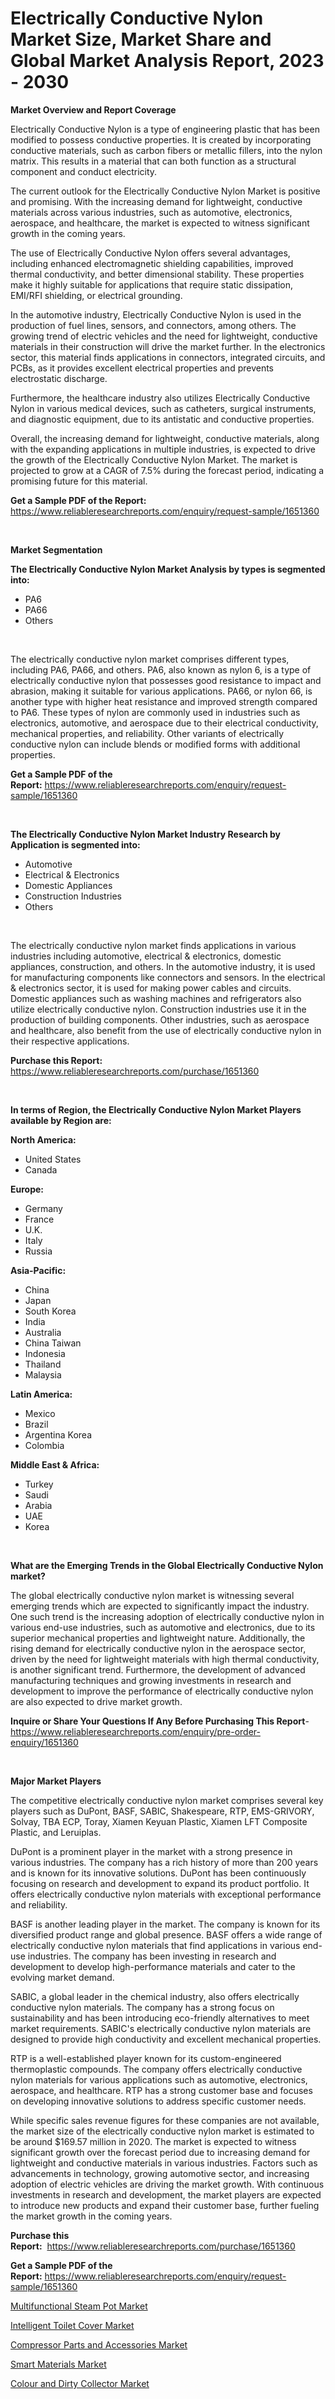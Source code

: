 <p><h1>Electrically Conductive Nylon Market Size, Market Share and Global Market Analysis Report, 2023 - 2030</h1></p><p><strong>Market Overview and Report Coverage</strong></p>
<p><p>Electrically Conductive Nylon is a type of engineering plastic that has been modified to possess conductive properties. It is created by incorporating conductive materials, such as carbon fibers or metallic fillers, into the nylon matrix. This results in a material that can both function as a structural component and conduct electricity.</p><p>The current outlook for the Electrically Conductive Nylon Market is positive and promising. With the increasing demand for lightweight, conductive materials across various industries, such as automotive, electronics, aerospace, and healthcare, the market is expected to witness significant growth in the coming years.</p><p>The use of Electrically Conductive Nylon offers several advantages, including enhanced electromagnetic shielding capabilities, improved thermal conductivity, and better dimensional stability. These properties make it highly suitable for applications that require static dissipation, EMI/RFI shielding, or electrical grounding.</p><p>In the automotive industry, Electrically Conductive Nylon is used in the production of fuel lines, sensors, and connectors, among others. The growing trend of electric vehicles and the need for lightweight, conductive materials in their construction will drive the market further. In the electronics sector, this material finds applications in connectors, integrated circuits, and PCBs, as it provides excellent electrical properties and prevents electrostatic discharge.</p><p>Furthermore, the healthcare industry also utilizes Electrically Conductive Nylon in various medical devices, such as catheters, surgical instruments, and diagnostic equipment, due to its antistatic and conductive properties.</p><p>Overall, the increasing demand for lightweight, conductive materials, along with the expanding applications in multiple industries, is expected to drive the growth of the Electrically Conductive Nylon Market. The market is projected to grow at a CAGR of 7.5% during the forecast period, indicating a promising future for this material.</p></p>
<p><strong>Get a Sample PDF of the Report:</strong> <a href="https://www.reliableresearchreports.com/enquiry/request-sample/1651360">https://www.reliableresearchreports.com/enquiry/request-sample/1651360</a></p>
<p>&nbsp;</p>
<p><strong>Market Segmentation</strong></p>
<p><strong>The Electrically Conductive Nylon Market Analysis by types is segmented into:</strong></p>
<p><ul><li>PA6</li><li>PA66</li><li>Others</li></ul></p>
<p>&nbsp;</p>
<p><p>The electrically conductive nylon market comprises different types, including PA6, PA66, and others. PA6, also known as nylon 6, is a type of electrically conductive nylon that possesses good resistance to impact and abrasion, making it suitable for various applications. PA66, or nylon 66, is another type with higher heat resistance and improved strength compared to PA6. These types of nylon are commonly used in industries such as electronics, automotive, and aerospace due to their electrical conductivity, mechanical properties, and reliability. Other variants of electrically conductive nylon can include blends or modified forms with additional properties.</p></p>
<p><strong>Get a Sample PDF of the Report:</strong>&nbsp;<a href="https://www.reliableresearchreports.com/enquiry/request-sample/1651360">https://www.reliableresearchreports.com/enquiry/request-sample/1651360</a></p>
<p>&nbsp;</p>
<p><strong>The Electrically Conductive Nylon Market Industry Research by Application is segmented into:</strong></p>
<p><ul><li>Automotive</li><li>Electrical & Electronics</li><li>Domestic Appliances</li><li>Construction Industries</li><li>Others</li></ul></p>
<p>&nbsp;</p>
<p><p>The electrically conductive nylon market finds applications in various industries including automotive, electrical & electronics, domestic appliances, construction, and others. In the automotive industry, it is used for manufacturing components like connectors and sensors. In the electrical & electronics sector, it is used for making power cables and circuits. Domestic appliances such as washing machines and refrigerators also utilize electrically conductive nylon. Construction industries use it in the production of building components. Other industries, such as aerospace and healthcare, also benefit from the use of electrically conductive nylon in their respective applications.</p></p>
<p><strong>Purchase this Report:</strong>&nbsp; <a href="https://www.reliableresearchreports.com/purchase/1651360">https://www.reliableresearchreports.com/purchase/1651360</a></p>
<p>&nbsp;</p>
<p><strong>In terms of Region, the Electrically Conductive Nylon Market Players available by Region are:</strong></p>
<p>
    <p> <strong> North America: </strong>
        <ul>
            <li>United States</li>
            <li>Canada</li>
        </ul>
        </p> 
    <p> <strong> Europe: </strong>
        <ul>
            <li>Germany</li>
            <li>France</li>
            <li>U.K.</li>
            <li>Italy</li>
            <li>Russia</li>
        </ul>
        </p> 
    <p> <strong> Asia-Pacific: </strong>
        <ul>
            <li>China</li>
            <li>Japan</li>
            <li>South Korea</li>
            <li>India</li>
            <li>Australia</li>
            <li>China Taiwan</li>
            <li>Indonesia</li>
            <li>Thailand</li>
            <li>Malaysia</li>
        </ul>
        </p> 
    <p> <strong> Latin America: </strong>
        <ul>
            <li>Mexico</li>
            <li>Brazil</li>
            <li>Argentina Korea</li>
            <li>Colombia</li>
        </ul>
        </p> 
    <p> <strong> Middle East & Africa: </strong>
        <ul>
            <li>Turkey</li>
            <li>Saudi</li>
            <li>Arabia</li>
            <li>UAE</li>
            <li>Korea</li>
        </ul>
    </p>
    </p>
<p>&nbsp;</p>
<p><strong>What are the Emerging Trends in the Global Electrically Conductive Nylon market?</strong></p>
<p><p>The global electrically conductive nylon market is witnessing several emerging trends which are expected to significantly impact the industry. One such trend is the increasing adoption of electrically conductive nylon in various end-use industries, such as automotive and electronics, due to its superior mechanical properties and lightweight nature. Additionally, the rising demand for electrically conductive nylon in the aerospace sector, driven by the need for lightweight materials with high thermal conductivity, is another significant trend. Furthermore, the development of advanced manufacturing techniques and growing investments in research and development to improve the performance of electrically conductive nylon are also expected to drive market growth.</p></p>
<p><strong>Inquire or Share Your Questions If Any Before Purchasing This Report</strong>- <a href="https://www.reliableresearchreports.com/enquiry/pre-order-enquiry/1651360">https://www.reliableresearchreports.com/enquiry/pre-order-enquiry/1651360</a></p>
<p>&nbsp;</p>
<p><strong>Major Market Players</strong></p>
<p><p>The competitive electrically conductive nylon market comprises several key players such as DuPont, BASF, SABIC, Shakespeare, RTP, EMS-GRIVORY, Solvay, TBA ECP, Toray, Xiamen Keyuan Plastic, Xiamen LFT Composite Plastic, and Leruiplas. </p><p>DuPont is a prominent player in the market with a strong presence in various industries. The company has a rich history of more than 200 years and is known for its innovative solutions. DuPont has been continuously focusing on research and development to expand its product portfolio. It offers electrically conductive nylon materials with exceptional performance and reliability. </p><p>BASF is another leading player in the market. The company is known for its diversified product range and global presence. BASF offers a wide range of electrically conductive nylon materials that find applications in various end-use industries. The company has been investing in research and development to develop high-performance materials and cater to the evolving market demand. </p><p>SABIC, a global leader in the chemical industry, also offers electrically conductive nylon materials. The company has a strong focus on sustainability and has been introducing eco-friendly alternatives to meet market requirements. SABIC's electrically conductive nylon materials are designed to provide high conductivity and excellent mechanical properties. </p><p>RTP is a well-established player known for its custom-engineered thermoplastic compounds. The company offers electrically conductive nylon materials for various applications such as automotive, electronics, aerospace, and healthcare. RTP has a strong customer base and focuses on developing innovative solutions to address specific customer needs. </p><p>While specific sales revenue figures for these companies are not available, the market size of the electrically conductive nylon market is estimated to be around $169.57 million in 2020. The market is expected to witness significant growth over the forecast period due to increasing demand for lightweight and conductive materials in various industries. Factors such as advancements in technology, growing automotive sector, and increasing adoption of electric vehicles are driving the market growth. With continuous investments in research and development, the market players are expected to introduce new products and expand their customer base, further fueling the market growth in the coming years.</p></p>
<p><strong>Purchase this Report:</strong>&nbsp;&nbsp;<a href="https://www.reliableresearchreports.com/purchase/1651360">https://www.reliableresearchreports.com/purchase/1651360</a></p>
<p></p>
<p><strong>Get a Sample PDF of the Report:</strong>&nbsp;<a href="https://www.reliableresearchreports.com/enquiry/request-sample/1651360">https://www.reliableresearchreports.com/enquiry/request-sample/1651360</a></p>
<p><p><a href="https://github.com/jonneygiverf/Market-Research-Report-List-1/blob/main/multifunctional-steam-pot-market.md">Multifunctional Steam Pot Market</a></p><p><a href="https://medium.com/@peterm12562/intelligent-toilet-cover-market-size-growth-forecast-2023-2030-31a0f9b26ca1">Intelligent Toilet Cover Market</a></p><p><a href="https://www.linkedin.com/pulse/compressor-parts-accessories-market-research-report-unlocks-analysis-citoc/">Compressor Parts and Accessories Market</a></p><p><a href="https://medium.com/@aureliarice2023/smart-materials-market-size-growth-forecast-2023-2030-7c6d82312779">Smart Materials Market</a></p><p><a href="https://github.com/prosalinda88/Market-Research-Report-List-1/blob/main/colour-and-dirty-collector-market.md">Colour and Dirty Collector Market</a></p></p>